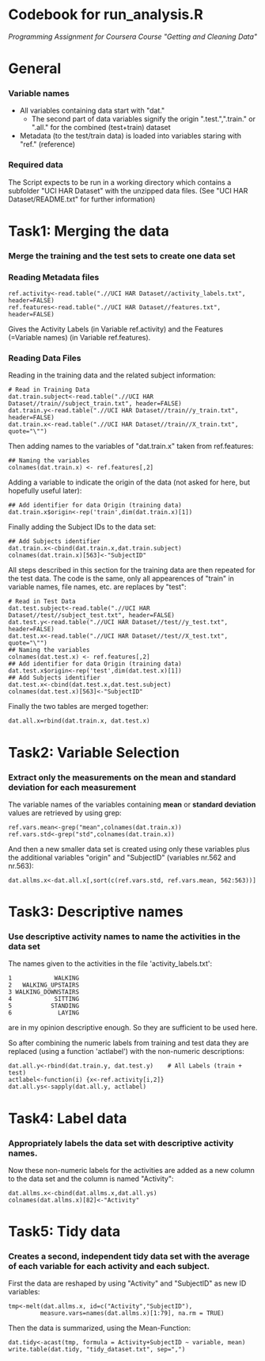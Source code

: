 Codebook for run_analysis.R
=============================

*Programming Assignment for Coursera Course "Getting and Cleaning Data"*

# General
### Variable names
* All variables containing data start with "dat."
  + The second part of data variables signify the origin ".test.",".train." or ".all." for the combined (test+train) dataset
* Metadata (to the test/train data) is loaded into variables staring with "ref." (reference)

### Required data

The Script expects to be run in a working directory which contains a subfolder "UCI HAR Dataset" with the unzipped data files. (See "UCI HAR Dataset/README.txt" for further information)

# Task1: Merging the data
### Merge the training and the test sets to create one data set

### Reading Metadata files
```{r}
ref.activity<-read.table(".//UCI HAR Dataset//activity_labels.txt", header=FALSE)
ref.features<-read.table(".//UCI HAR Dataset//features.txt", header=FALSE)
```
Gives the Activity Labels (in Variable ref.activity) and the Features (=Variable names) (in Variable ref.features).

### Reading Data Files

Reading in the training data and the related subject information:
```{r}
# Read in Training Data
dat.train.subject<-read.table(".//UCI HAR Dataset//train//subject_train.txt", header=FALSE)
dat.train.y<-read.table(".//UCI HAR Dataset//train//y_train.txt", header=FALSE)
dat.train.x<-read.table(".//UCI HAR Dataset//train//X_train.txt", quote="\"")
```

Then adding names to the variables of "dat.train.x" taken from ref.features:
```{r}
## Naming the variables
colnames(dat.train.x) <- ref.features[,2] 
```

Adding a variable to indicate the origin of the data (not asked for here, but hopefully useful later):
```{r}
## Add identifier for data Origin (training data) 
dat.train.x$origin<-rep('train',dim(dat.train.x)[1])
```

Finally adding the Subject IDs to the data set:
```{r}
## Add Subjects identifier
dat.train.x<-cbind(dat.train.x,dat.train.subject)
colnames(dat.train.x)[563]<-"SubjectID"
```

All steps described in this section for the training data are then repeated for the test data. The code is the same, only all appearences of "train" in variable names, file names, etc. are replaces by "test":

```{r}
# Read in Test Data
dat.test.subject<-read.table(".//UCI HAR Dataset//test//subject_test.txt", header=FALSE)
dat.test.y<-read.table(".//UCI HAR Dataset//test//y_test.txt", header=FALSE)
dat.test.x<-read.table(".//UCI HAR Dataset//test//X_test.txt", quote="\"")
## Naming the variables
colnames(dat.test.x) <- ref.features[,2] 
## Add identifier for data Origin (training data) 
dat.test.x$origin<-rep('test',dim(dat.test.x)[1])
## Add Subjects identifier
dat.test.x<-cbind(dat.test.x,dat.test.subject)
colnames(dat.test.x)[563]<-"SubjectID"
```

Finally the two tables are merged together: 

```{r}
dat.all.x=rbind(dat.train.x, dat.test.x)
```

# Task2: Variable Selection
### Extract only the measurements on the mean and standard deviation for each measurement

The variable names of the variables containing **mean** or **standard deviation** values are retrieved by using grep:

```{r}
ref.vars.mean<-grep("mean",colnames(dat.train.x))
ref.vars.std<-grep("std",colnames(dat.train.x))
```

And then a new smaller data set is created using only these variables plus the additional variables "origin" and "SubjectID" (variables nr.562 and nr.563):
```{r}
dat.allms.x<-dat.all.x[,sort(c(ref.vars.std, ref.vars.mean, 562:563))]
```

# Task3: Descriptive names
### Use descriptive activity names to name the activities in the data set

The names given to the activities in the file 'activity_labels.txt': 

    1            WALKING
    2   WALKING_UPSTAIRS
    3 WALKING_DOWNSTAIRS
    4            SITTING
    5           STANDING
    6             LAYING

are in my opinion descriptive enough. So they are sufficient to be used here.

So after combining the numeric labels from training and test data they are replaced (using a function 'actlabel') with the non-numeric descriptions:

```{r}
dat.all.y<-rbind(dat.train.y, dat.test.y)    # All Labels (train + test)
actlabel<-function(i) {x<-ref.activity[i,2]}
dat.all.ys<-sapply(dat.all.y, actlabel)
```

# Task4: Label data
### Appropriately labels the data set with descriptive activity names. 

Now these non-numeric labels for the activities are added as a new column to the data set and the column is named "Activity":

```{r}
dat.allms.x<-cbind(dat.allms.x,dat.all.ys)
colnames(dat.allms.x)[82]<-"Activity"
```

# Task5: Tidy data
### Creates a second, independent tidy data set with the average of each variable for each activity and each subject. 

First the data are reshaped by using "Activity" and "SubjectID" as new ID variables:
```{r}
tmp<-melt(dat.allms.x, id=c("Activity","SubjectID"),
         measure.vars=names(dat.allms.x)[1:79], na.rm = TRUE)
```       

Then the data is summarized, using the Mean-Function:

```{r}
dat.tidy<-acast(tmp, formula = Activity+SubjectID ~ variable, mean)
write.table(dat.tidy, "tidy_dataset.txt", sep=",")
```








